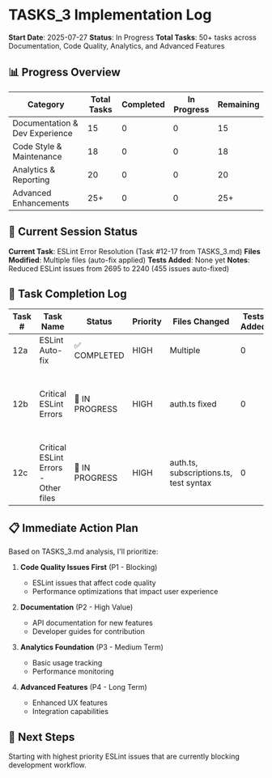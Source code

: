 # TASKS_3 Implementation Log

**Start Date**: 2025-07-27
**Status**: In Progress
**Total Tasks**: 50+ tasks across Documentation, Code Quality, Analytics, and Advanced Features

## 📊 Progress Overview

| Category                       | Total Tasks | Completed | In Progress | Remaining |
| ------------------------------ | ----------- | --------- | ----------- | --------- |
| Documentation & Dev Experience | 15          | 0         | 0           | 15        |
| Code Style & Maintenance       | 18          | 0         | 0           | 18        |
| Analytics & Reporting          | 20          | 0         | 0           | 20        |
| Advanced Enhancements          | 25+         | 0         | 0           | 25+       |

## 🔄 Current Session Status

**Current Task**: ESLint Error Resolution (Task #12-17 from TASKS_3.md)
**Files Modified**: Multiple files (auto-fix applied)
**Tests Added**: None yet
**Notes**: Reduced ESLint issues from 2695 to 2240 (455 issues auto-fixed)

## 📝 Task Completion Log

| Task # | Task Name                            | Status         | Priority | Files Changed                          | Tests Added | Date       | Notes                                                           |
| ------ | ------------------------------------ | -------------- | -------- | -------------------------------------- | ----------- | ---------- | --------------------------------------------------------------- |
| 12a    | ESLint Auto-fix                      | ✅ COMPLETED   | HIGH     | Multiple                               | 0           | 2025-07-27 | Reduced issues from 2695→2240                                   |
| 12b    | Critical ESLint Errors               | 🔄 IN PROGRESS | HIGH     | auth.ts fixed                          | 0           | 2025-07-27 | Fixed class-methods-use-this, promise executor, syntax issues   |
| 12c    | Critical ESLint Errors - Other files | 🔄 IN PROGRESS | HIGH     | auth.ts, subscriptions.ts, test syntax | 0           | 2025-07-27 | Fixed auth methods, imports, await issues. 746 errors remaining |

## 📋 Immediate Action Plan

Based on TASKS_3.md analysis, I'll prioritize:

1. **Code Quality Issues First** (P1 - Blocking)
   - ESLint issues that affect code quality
   - Performance optimizations that impact user experience

2. **Documentation** (P2 - High Value)
   - API documentation for new features
   - Developer guides for contribution

3. **Analytics Foundation** (P3 - Medium Term)
   - Basic usage tracking
   - Performance monitoring

4. **Advanced Features** (P4 - Long Term)
   - Enhanced UX features
   - Integration capabilities

## 🎯 Next Steps

Starting with highest priority ESLint issues that are currently blocking development workflow.
